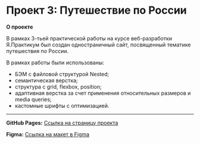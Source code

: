 # Проект 3: Путешествие по России

**О проекте**

В рамках 3-тьей практической работы на курсе веб-разработки Я.Практикум был создан одностраничный сайт, посвященный тематике путешествия по России.

В рамках работы были использованы:
* БЭМ с файловой структурой Nested;
* семантическая верстка;
* структура с grid, flexbox, position;
* адаптивная верстка за счет применения относительных размеров и media queries;
* кастомные шрифты c оптимизацией.

-----

**GitHub Pages:** [Ссылка на страницу проекта](https://ilyasobolev11.github.io/russian-travel/index.html)

**Figma:** [Ссылка на макет в Figma](https://www.figma.com/file/OyRWEjU6wBwRe1hapzQoLx/Sprint-3%3A-Russia-%2F-desktop-%2B-mobile?node-id=28503%3A0)
